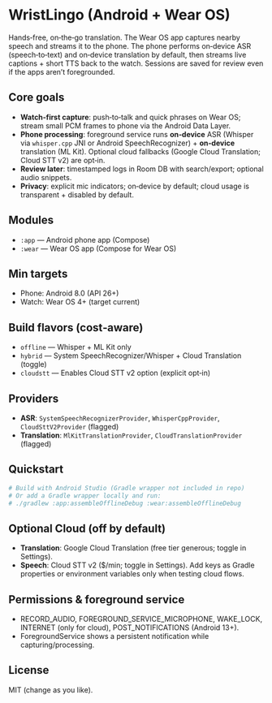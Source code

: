 # WristLingo (Android + Wear OS)

Hands‑free, on‑the‑go translation. The Wear OS app captures nearby speech and streams it to the phone. The phone performs on‑device ASR (speech‑to‑text) and on‑device translation by default, then streams live captions + short TTS back to the watch. Sessions are saved for review even if the apps aren’t foregrounded.

## Core goals
- **Watch‑first capture**: push‑to‑talk and quick phrases on Wear OS; stream small PCM frames to phone via the Android Data Layer.
- **Phone processing**: foreground service runs **on‑device** ASR (Whisper via `whisper.cpp` JNI or Android SpeechRecognizer) + **on‑device** translation (ML Kit). Optional cloud fallbacks (Google Cloud Translation; Cloud STT v2) are opt‑in.
- **Review later**: timestamped logs in Room DB with search/export; optional audio snippets.
- **Privacy**: explicit mic indicators; on‑device by default; cloud usage is transparent + disabled by default.

## Modules
- `:app` — Android phone app (Compose)
- `:wear` — Wear OS app (Compose for Wear OS)

## Min targets
- Phone: Android 8.0 (API 26+)
- Watch: Wear OS 4+ (target current)

## Build flavors (cost‑aware)
- `offline`  — Whisper + ML Kit only
- `hybrid`   — System SpeechRecognizer/Whisper + Cloud Translation (toggle)
- `cloudstt` — Enables Cloud STT v2 option (explicit opt‑in)

## Providers
- **ASR**: `SystemSpeechRecognizerProvider`, `WhisperCppProvider`, `CloudSttV2Provider` (flagged)
- **Translation**: `MlKitTranslationProvider`, `CloudTranslationProvider` (flagged)

## Quickstart
```bash
# Build with Android Studio (Gradle wrapper not included in repo)
# Or add a Gradle wrapper locally and run:
# ./gradlew :app:assembleOfflineDebug :wear:assembleOfflineDebug
```

## Optional Cloud (off by default)
- **Translation**: Google Cloud Translation (free tier generous; toggle in Settings).
- **Speech**: Cloud STT v2 ($/min; toggle in Settings).
Add keys as Gradle properties or environment variables only when testing cloud flows.

## Permissions & foreground service
- RECORD_AUDIO, FOREGROUND_SERVICE_MICROPHONE, WAKE_LOCK, INTERNET (only for cloud), POST_NOTIFICATIONS (Android 13+).
- ForegroundService shows a persistent notification while capturing/processing.

## License
MIT (change as you like).
